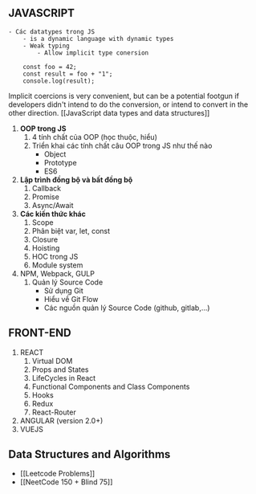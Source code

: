 
## **JAVASCRIPT**
	- Các datatypes trong JS
		- is a dynamic language with dynamic types
		- Weak typing
			- Allow implicit type conersion

```
	const foo = 42;
	const result = foo + "1";
	console.log(result);
```
Implicit coercions is very convenient, but can be a potential footgun if developers didn't intend to do the conversion, or intend to convert in the other direction.
[[JavaScript data types and data structures]]
1. **OOP trong JS**
	1. 4 tính chất của OOP (học thuộc, hiểu)
	2. Triển khai các tính chất câu OOP trong JS như thế nào
		- Object
		- Prototype
		- ES6
2. **Lập trình đồng bộ và bất đồng bộ**
	1. Callback
	2. Promise
	3. Async/Await
3. **Các kiến thức khác**
	1. Scope
	2. Phân biệt var, let, const
	3. Closure
	4. Hoisting
	5. HOC trong JS
	6. Module system
4. NPM, Webpack, GULP
	1. Quản lý Source Code
		- Sử dụng Git
		- Hiểu về Git Flow
		- Các nguồn quản lý Source Code (github, gitlab,...)

## FRONT-END
1. REACT
	1. Virtual DOM
	2. Props and States
	3. LifeCycles in React
	4. Functional Components and Class Components
	5. Hooks
	6. Redux
	7. React-Router
2. ANGULAR (version 2.0+)
3. VUEJS

## Data Structures and Algorithms
- [[Leetcode Problems]]
- [[NeetCode 150 + Blind 75]]